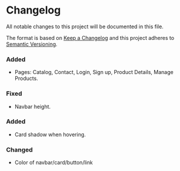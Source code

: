 # Changelog

All notable changes to this project will be documented in this file.

The format is based on [Keep a Changelog](http://keepachangelog.com/en/1.0.0/)
and this project adheres to [Semantic Versioning](http://semver.org/spec/v2.0.0.html).

### Added

- Pages: Catalog, Contact, Login, Sign up, Product Details, Manage Products.

### Fixed

- Navbar height.

### Added

- Card shadow when hovering.

### Changed

- Color of navbar/card/button/link
